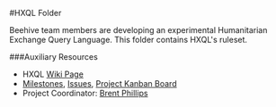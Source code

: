 #HXQL Folder

Beehive team members are developing an experimental Humanitarian Exchange Query Language. This folder contains HXQL's ruleset.

###Auxiliary Resources

- HXQL [Wiki Page](https://github.com/BeehiveNGO/Beehive/wiki/HXQL)
- [Milestones](https://github.com/BeehiveNGO/Beehive/milestones), [Issues](https://github.com/BeehiveNGO/Beehive/issues), [Project Kanban Board](https://github.com/BeehiveNGO/Beehive/projects/6)
- Project Coordinator: [Brent Phillips](https://github.com/Brentophillips)

